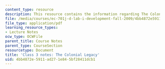 ```yaml
---
content_type: resource
description: This resource contains the information regarding The Colonial Legacy.
file: /media/courses/ec-701j-d-lab-i-development-fall-2009/4bb4872e5911ad271e845bf28411dcb1_MITEC_701JF09_lec03_notes.pdf
file_type: application/pdf
learning_resource_types:
- Lecture Notes
ocw_type: OCWFile
parent_title: Course Notes
parent_type: CourseSection
resourcetype: Document
title: 'Class 3 notes: The Colonial Legacy'
uid: 4bb4872e-5911-ad27-1e84-5bf28411dcb1
---
```

